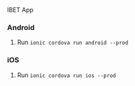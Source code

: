 IBET App
### Android

1. Run `ionic cordova run android --prod`

### iOS

1. Run `ionic cordova run ios --prod`
